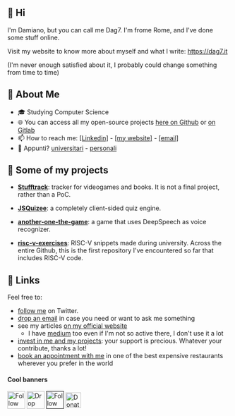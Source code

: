 
<!--
Here are some ideas to get you started:

- 🔭 I’m currently working on ...
- 🌱 I’m currently learning ...
- 👯 I’m looking to collaborate on ...
- 🤔 I’m looking for help with ...
- 💬 Ask me about ...
- 📫 How to reach me: ...
- 😄 Pronouns: ...
- ⚡ Fun fact: ...
-->

## 👋 Hi
I'm Damiano, but you can call me Dag7. I'm frome Rome, and I've done some stuff online.

Visit my website to know more about myself and what I write: https://dag7.it

(I'm never enough satisfied about it, I probably could change something from time to time)

## :book: About Me
- 🎓 Studying Computer Science
- 🌐 You can access all my open-source projects [here on Github](https://github.com/dag7dev/) or [on Gitlab](https://gitlab.com/dag7)
- 📫 How to reach me: [[Linkedin]](https://linkedin.com/in/dgualandri/) - [[my website]](https://dag7.it) - [[email]](mailto:dag7@protonmail.com)
- 📝 Appunti? [universitari](dag7.it/appunti-uni) - [personali](dag7.it/appunti-personali)

## 🔨 Some of my projects
- [**Stufftrack**](https://github.com/nobody-productions/stufftrack): tracker for videogames and books. It is not a final project, rather than a PoC.

- [**JSQuizee**](https://github.com/dag7dev/JSQuizee): a completely client-sided quiz engine.

- [**another-one-the-game**](https://github.com/dag7dev/another-one-the-game.git): a game that uses DeepSpeech as voice recognizer.

- [**risc-v-exercises**](https://github.com/dag7dev/risc-v-exercises-2020): RISC-V snippets made during university. Across the entire Github, this is the first repository I've encountered so far that includes RISC-V code.

## 🔗 Links

Feel free to:
- [follow me](https://twitter.com/iamdag7) on Twitter.
- [drop an email](mailto:dag7@protonmail.com) in case you need or want to ask me something
- see my articles [on my official website](https://dag7.it)
  - I have [medium](https://medium.com/@dgualandri) too even if I'm not so active there, I don't use it a lot
- [invest in me and my projects](https://paypal.me/therealdag7): your support is precious. Whatever your contribute, thanks a lot!
- [book an appointment with me](https://www.youtube.com/watch?v=dQw4w9WgXcQ) in one of the best expensive restaurants wherever you prefer in the world

#### Cool banners
[<img src="https://raw.githubusercontent.com/FortAwesome/Font-Awesome/master/svgs/brands/twitter-square.svg" height="40em" align="center" alt="Follow Dag7_ on Twitter" title="Follow Dag7_ on Twitter"/>](https://twitter.com/dag7_)
[<img src="https://raw.githubusercontent.com/FortAwesome/Font-Awesome/master/svgs/solid/envelope-square.svg" height="40em" align="center" alt="Drop him an email" title="Drop him an email"/>](mailto:dag7@protonmail.com)
[<img src="https://raw.githubusercontent.com/FortAwesome/Font-Awesome/master/svgs/brands/medium.svg" height="40em" align="center" alt="Follow him on Medium" title="Follow him on Medium"/>]()
[<img src="https://user-images.githubusercontent.com/44711271/150005890-685145f8-1f4e-4cda-9950-4f87437fce5d.png" height="35em" align="center" alt="Donate" title="Donate!"/>](https://paypal.me/therealdag7)
